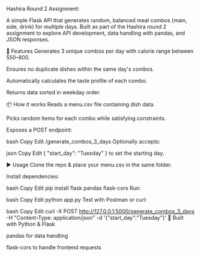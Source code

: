 Hashira Round 2 Assignment:

A simple Flask API that generates random, balanced meal combos (main, side, drink) for multiple days.
Built as part of the Hashira round 2 assignment to explore API development, data handling with pandas, and JSON responses.

🚀 Features
Generates 3 unique combos per day with calorie range between 550–800.

Ensures no duplicate dishes within the same day's combos.

Automatically calculates the taste profile of each combo.

Returns data sorted in weekday order.

📦 How it works
Reads a menu.csv file containing dish data.

Picks random items for each combo while satisfying constraints.

Exposes a POST endpoint:

bash
Copy
Edit
/generate_combos_3_days
Optionally accepts:

json
Copy
Edit
{
  "start_day": "Tuesday"
}
to set the starting day.

▶️ Usage
Clone the repo & place your menu.csv in the same folder.

Install dependencies:

bash
Copy
Edit
pip install flask pandas flask-cors
Run:

bash
Copy
Edit
python app.py
Test with Postman or curl:

bash
Copy
Edit
curl -X POST http://127.0.0.1:5000/generate_combos_3_days -H "Content-Type: application/json" -d '{"start_day":"Tuesday"}'
🧠 Built with
Python & Flask

pandas for data handling

flask-cors to handle frontend requests
